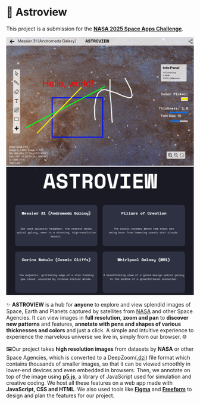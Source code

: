 # 🌌 Astroview

This project is a submission for the [**NASA 2025 Space Apps Challenge**](https://www.spaceappschallenge.org/2025/).

![Screenshot of the annotation features](screenshot1.png)
![Screenshot of the landing page](screenshot2.png)

✨ **ASTROVIEW** is a hub for **anyone** to explore and view splendid images of Space, Earth and Planets captured by satellites from [NASA](https://nasa.gov) and other Space Agencies. It can view images in **full resolution**, **zoom and pan** to **discover new patterns** and features, **annotate with pens and shapes of various thicknesses and colors** and just a click. A simple and intuitive experience to experience the marvelous universe we live in, simply from our browser. 🌐

🖼️Our project takes **high resolution images** from datasets by **NASA** or other Space Agencies, which is converted to a DeepZoom([.dzi](https://en.wikipedia.org/wiki/Deep_Zoom)) file format which contains thousands of smaller images, so that it can be viewed smoothly in lower-end devices and even embedded in browsers. Then, we annotate on top of the image using [**p5.js**](https://p5js.org/), a library of JavaScript used for simulation and creative coding. We host all these features on a web app made with **JavaScript, CSS and HTML**. We also used tools like [**Figma**](https://en.wikipedia.org/wiki/Figma) and [**Freeform**](https://apps.apple.com/us/app/freeform/id6443742539) to design and plan the features for our project.

